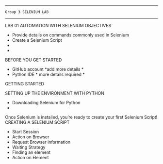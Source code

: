 _______________________________________________________________________

	Group 3	SELENIUM LAB	
_______________________________________________________________________


LAB 01	AUTOMATION WITH SELENIUM
OBJECTIVES
- Provide details on commands commonly used in Selenium
- Create a Selenium Script
-
-
BEFORE YOU GET STARTED

- GitHub account *add more details *
- Python IDE * more details required * 

GETTING STARTED

SETTING UP THE ENVIRONMENT WITH PYTHON

- Downloading Selenium for Python
-

Once Selenium is installed, you’re ready to create your first Selenium Script!
CREATING A SELENIUM SCRIPT

- Start Session
- Action on Browser
- Request Browser information
- Waiting Strategy
- Finding an element
- Action on Element































